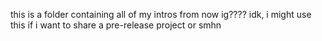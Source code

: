 this is a folder containing all of my intros from now ig???? idk, i might use this if i want to share a pre-release project or smhn
